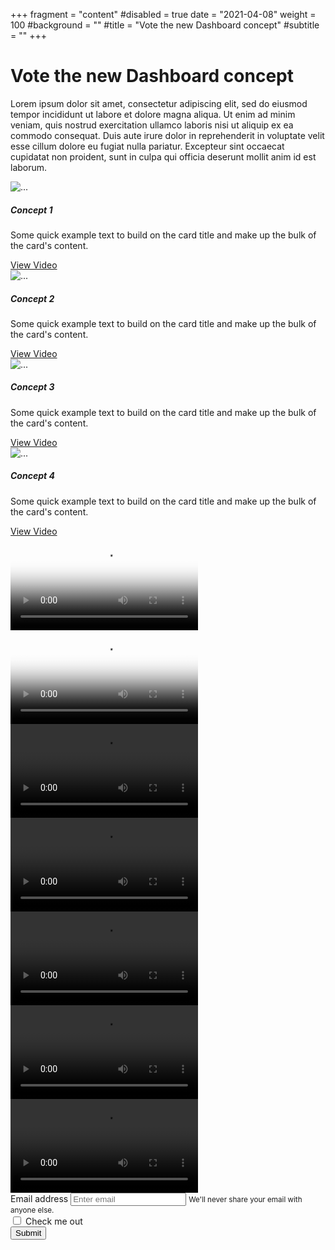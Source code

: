 +++
fragment = "content"
#disabled = true
date = "2021-04-08"
weight = 100
#background = ""
#title = "Vote the new Dashboard concept"
#subtitle = ""
+++

# Vote the new Dashboard concept

Lorem ipsum dolor sit amet, consectetur adipiscing elit, sed do eiusmod tempor incididunt ut labore et dolore magna
aliqua. Ut enim ad minim veniam, quis nostrud exercitation ullamco laboris nisi ut aliquip ex ea commodo consequat. Duis
aute irure dolor in reprehenderit in voluptate velit esse cillum dolore eu fugiat nulla pariatur. Excepteur sint
occaecat cupidatat non proident, sunt in culpa qui officia deserunt mollit anim id est laborum.

<html lang="en">
  <body>
    <div class="row my-4">
      <div class="col-lg-3 col-xs-12 col-sm-6 p-2">
        <div class="card text-center">
          <img src="#" class="card-img-top" alt="...">
          <div class="card-body">
            <h5 class="card-title">Concept 1</h5>
            <p class="card-text">Some quick example text to build on the card title and make up the bulk of the card's content.</p>
            <a href="#" class="btn btn-primary">View Video</a>
          </div>
        </div>
      </div>
      <div class="col-lg-3 col-xs-12 col-sm-6 p-2">
        <div class="card text-center">
          <img src="#" class="card-img-top" alt="...">
          <div class="card-body">
            <h5 class="card-title">Concept 2</h5>
            <p class="card-text">Some quick example text to build on the card title and make up the bulk of the card's content.</p>
            <a href="#" class="btn btn-primary">View Video</a>
          </div>
        </div>
      </div>
      <div class="col-lg-3 col-xs-12 col-sm-6 p-2">
        <div class="card text-center">
          <img src="#" class="card-img-top" alt="...">
          <div class="card-body">
            <h5 class="card-title">Concept 3</h5>
            <p class="card-text">Some quick example text to build on the card title and make up the bulk of the card's content.</p>
            <a href="#" class="btn btn-primary">View Video</a>
          </div>
        </div>
      </div>
      <div class="col-lg-3 col-xs-12 col-sm-6 p-2">
        <div class="card text-center">
          <img src="#" class="card-img-top" alt="...">
          <div class="card-body">
            <h5 class="card-title">Concept 4</h5>
            <p class="card-text">Some quick example text to build on the card title and make up the bulk of the card's content.</p>
            <a href="#" class="btn btn-primary">View Video</a>
          </div>
        </div>
      </div>
    </div>
  </body>
</html>


<!-- ### Option 1
Video
### Option 2
Video
### Option 3
Video
### Option 4
Video -->

<!-- <form>
  
  ## Vote here

  Which one is your favorite?

  <input type="radio" id="mockup1" value="mockup1" name="mockup"/>
  <label for="mockup1">Option 1</label><br/>
  <input type="radio" id="mockup2" value="mockup2" name="mockup"/>
  <label for="mockup2">Option 2</label><br/>
  <input type="radio" id="mockup3" value="mockup3" name="mockup"/>
  <label for="mockup3">Option 3</label><br/>
  <input type="radio" id="mockup4" value="mockup4" name="mockup"/>
  <label for="mockup4">Option 4</label><br/>

  If you want to, please tell us what you liked most!

  <textarea rows="6" cols="40" placeholder="Write here your opinion"></textarea>  
  
  <input type="submit" value="Send" />
</form> -->


<html lang="en">
<script>
var video = document.querySelector('video');       
video.addEventListener('ended', function() {
  video.load();     
});
</script>
<body>
  <div class="container m-0 bg-secondary ">
    <div class="row">
      <div class="col-lg-4 p-1">
        <div class="embed-responsive embed-responsive-16by9">
          <video controls="true" class="embed-responsive-item" poster="thumbnails/1.png"><source src="./videos/videoprova.mp4" type="video/mp4"></video>
        </div>
      </div>
      <div class="col-lg-4 p-1">
        <div class="embed-responsive embed-responsive-16by9">
          <video controls="true" class="embed-responsive-item" poster="thumbnails/2.png"><source src="./videos/videoprova.mp4" type="video/mp4"></video>
        </div>
      </div>
      <div class="col-lg-4 p-1">
        <div class="embed-responsive embed-responsive-16by9">
          <video controls="true" class="embed-responsive-item"><source src="./videos/videoprova.mp4" type="video/mp4"></video>
        </div>
      </div>
    </div>
    <div class="row">
      <div class="col-lg-4 p-1">
        <div class="embed-responsive embed-responsive-16by9">
          <video controls="true" class="embed-responsive-item"><source src="./videos/videoprova.mp4" type="video/mp4"></video>
        </div>
      </div>
      <div class="col-lg-4 p-1">
        <div class="embed-responsive embed-responsive-16by9">
          <video controls="true" class="embed-responsive-item"><source src="./videos/videoprova.mp4" type="video/mp4"></video>
        </div>
      </div>
      <div class="col-lg-4 p-1">
        <div class="embed-responsive embed-responsive-16by9">
          <video controls="true" class="embed-responsive-item"><source src="./videos/videoprova.mp4" type="video/mp4"></video>
        </div>
      </div>
    </div>
    <div class="row">
      <div class="col-lg-4 p-1">
        <div class="embed-responsive embed-responsive-16by9">
          <video controls="true" class="embed-responsive-item"><source src="./videos/videoprova.mp4" type="video/mp4"></video>
        </div>
      </div>
      <div class="col-lg-8 mx-auto p-4 ">
        <form>
          <div class="form-group">
            <label for="exampleInputEmail1">Email address</label>
            <input type="email" class="form-control" id="exampleInputEmail1" aria-describedby="emailHelp"
              placeholder="Enter email">
            <small id="emailHelp" class="form-text text-muted">We'll never share your email with anyone else.</small>
          </div>
          <div class="form-check">
            <input type="checkbox" class="form-check-input" id="exampleCheck1">
            <label class="form-check-label" for="exampleCheck1">Check me out</label>
          </div>
          <button type="submit" class="btn btn-primary">Submit</button>
        </form>
      </div>
    </div>
  </div>
</body>
</html>

<!-- <iframe src="https://drive.google.com/file/d/1uIYEALUo4Pc-BZc7tWepHVUF4F3YWUjs/preview" width="640"
  height="480"></iframe> -->
